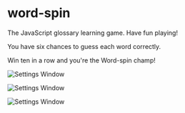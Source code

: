 # word-spin
The JavaScript glossary learning game. Have fun playing!

You have six chances to guess each word correctly. 

Win ten in a row and you're the Word-spin champ!

![Settings Window](https://res.cloudinary.com/angelrodriguez/image/upload/v1544467843/Screen_Shot_2018-12-10_at_1.46.55_PM.png)

![Settings Window](https://res.cloudinary.com/angelrodriguez/image/upload/v1544467842/Screen_Shot_2018-12-10_at_1.47.39_PM.png)

![Settings Window](https://res.cloudinary.com/angelrodriguez/image/upload/v1544467842/Screen_Shot_2018-12-10_at_1.47.16_PM.png)

